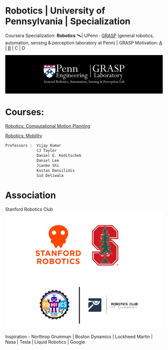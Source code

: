 # Robotics | University of Pennsylvania | Specialization
Coursera Specialization: <b>Robotics</b> 🛰| UPenn : [GRASP](https://www.grasp.upenn.edu/) (general robotics, automation, sensing & perception laboratory at Penn) | GRASP Motivation: [A](https://youtu.be/YQIMGV5vtd4) | [B](https://youtu.be/_sUeGC-8dyk) | C | D

<img src="https://github.com/SKKSaikia/roboticsPenn/blob/master/res/logo-grasp_banner.png">

# Courses:

[Robotics: Computational Motion Planning](https://www.coursera.org/learn/robotics-motion-planning/)

[Robotics: Mobility](https://www.coursera.org/learn/robotics-mobility/)

    Professors :  Vijay Kumar
                  CJ Taylor
                  Daniel E. Koditschek
                  Daniel Lee
                  Jianbo Shi
                  Kostas Daniilidis
                  Sid Deliwala
# Association
Stanford Robotics Club
<img src="https://github.com/SKKSaikia/roboticsPenn/blob/master/res/ssrc.png">
<img src="https://github.com/SKKSaikia/roboticsPenn/blob/master/res/roboaec.png">

Inspiration - Northrop Grumman | Boston Dynamics | Lockheed Martin | Nasa | Tesla | Liquid Robotics | Google
